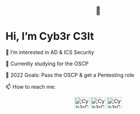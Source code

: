 <h2 align="center">👋</h2> 
<h1 align="left">Hi, I’m Cyb3r C3lt</h1>

👀 I’m interested in AD & ICS Security

🌱 Currently studying for the OSCP

🥅 2022 Goals: Pass the OSCP & get a Pentesting role

📫 How to reach me:
<p align="center">
<a href="https://twitter.com/Cyb3rC3lt" target="blank"><img align="center" src="https://cdn.jsdelivr.net/npm/simple-icons@3.0.1/icons/twitter.svg" alt="Cyb3rC3lt" height="30" width="40" /></a>
<a href="https://www.reddit.com/user/Cyb3rC3lt" target="blank"><img align="center" src="https://cdn.jsdelivr.net/npm/simple-icons@3.0.1/icons/reddit.svg" alt="Cyb3rC3lt" height="30" width="40" /></a>
<a href="https://discordapp.com/users/919975320231247894" target="blank"><img align="center" src="https://cdn.jsdelivr.net/npm/simple-icons@3.0.1/icons/discord.svg" alt="Cyb3rC3lt" height="30" width="40" /></a>
</p>
